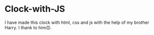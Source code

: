 # Clock-with-JS

I have made this clock with html, css and js with the help of my brother Harry. I thank to him😊.
